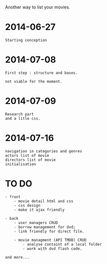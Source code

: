 Another way to list your movies.

# 2014-06-27 ######################################
	Starting conception

# 2014-07-08 ######################################
	First step : structure and bases.

	not viable for the moment.

# 2014-07-09 ######################################
	Research part
	and a litle css.

# 2014-07-16 ######################################
	navigation in categories and genres
	actors list of movie
	directors list of movie
	initialisation

# TO DO ######################################

	- front
		- movie detail html and css
		- css design
		- make it ajax friendly

	- back
		- user managers CRUD
		- borrow management for dvd;
		- link friendly for direct file.

		- movie managment (API TMDB) CRUD
			- analyse containt of a local folder
			- work with dvd flash code.

	and more...

